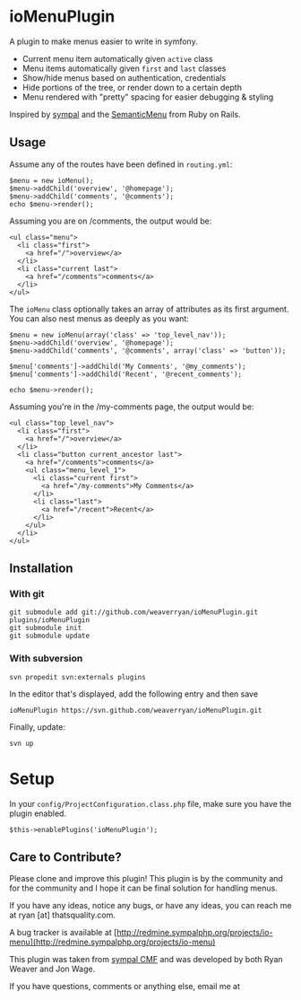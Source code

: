 ioMenuPlugin
============

A plugin to make menus easier to write in symfony.

 * Current menu item automatically given `active` class
 * Menu items automatically given `first` and `last` classes
 * Show/hide menus based on authentication, credentials
 * Hide portions of the tree, or render down to a certain depth
 * Menu rendered with "pretty" spacing for easier debugging & styling

Inspired by [sympal](http://www.sympalphp.org) and the
[SemanticMenu](http://github.com/danielharan/semantic-menu) from Ruby on Rails.

Usage
-----

Assume any of the routes have been defined in `routing.yml`:

    $menu = new ioMenu();
    $menu->addChild('overview', '@homepage');
    $menu->addChild('comments', '@comments');
    echo $menu->render();

Assuming you are on /comments, the output would be:

    <ul class="menu">
      <li class="first">
        <a href="/">overview</a>
      </li>
      <li class="current last">
        <a href="/comments">comments</a>
      </li>
    </ul>

The `ioMenu` class optionally takes an array of attributes as its first
argument. You can also nest menus as deeply as you want:

    $menu = new ioMenu(array('class' => 'top_level_nav'));
    $menu->addChild('overview', '@homepage');
    $menu->addChild('comments', '@comments', array('class' => 'button'));

    $menu['comments']->addChild('My Comments', '@my_comments');
    $menu['comments']->addChild('Recent', '@recent_comments');

    echo $menu->render();

Assuming you're in the /my-comments page, the output would be:

    <ul class="top_level_nav">
      <li class="first">
        <a href="/">overview</a>
      </li>
      <li class="button current_ancestor last">
        <a href="/comments">comments</a>
        <ul class="menu_level_1">
          <li class="current first">
            <a href="/my-comments">My Comments</a>
          </li>
          <li class="last">
            <a href="/recent">Recent</a>
          </li>
        </ul>
      </li>
    </ul>

Installation
------------

### With git

    git submodule add git://github.com/weaverryan/ioMenuPlugin.git plugins/ioMenuPlugin
    git submodule init
    git submodule update

### With subversion

    svn propedit svn:externals plugins

In the editor that's displayed, add the following entry and then save

    ioMenuPlugin https://svn.github.com/weaverryan/ioMenuPlugin.git

Finally, update:

    svn up

# Setup

In your `config/ProjectConfiguration.class.php` file, make sure you have
the plugin enabled.

    $this->enablePlugins('ioMenuPlugin');

Care to Contribute?
-------------------

Please clone and improve this plugin! This plugin is by the community and
for the community and I hope it can be final solution for handling menus.

If you have any ideas, notice any bugs, or have any ideas, you can reach
me at ryan [at] thatsquality.com.

A bug tracker is available at
[http://redmine.sympalphp.org/projects/io-menu](http://redmine.sympalphp.org/projects/io-menu)

This plugin was taken from [sympal CMF](http://www.sympalphp.org) and was
developed by both Ryan Weaver and Jon Wage.

If you have questions, comments or anything else, email me at